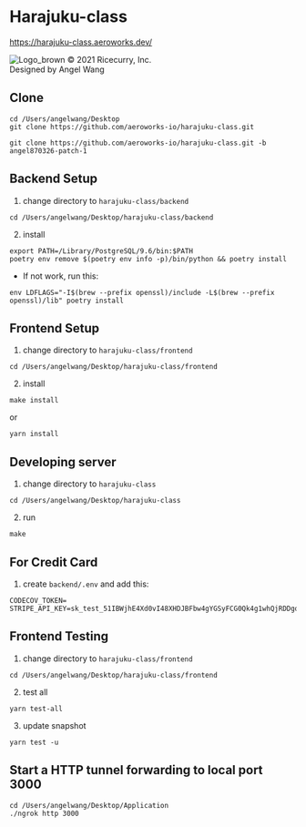 # Harajuku-class 
https://harajuku-class.aeroworks.dev/

![Logo_brown](https://user-images.githubusercontent.com/44830635/115964054-1f3fa500-a555-11eb-872e-3ae11b39db6f.png)
© 2021 Ricecurry, Inc.
<br/>
Designed by Angel Wang


## Clone
```
cd /Users/angelwang/Desktop
git clone https://github.com/aeroworks-io/harajuku-class.git
```
```
git clone https://github.com/aeroworks-io/harajuku-class.git -b angel870326-patch-1
```


## Backend Setup
1. change directory to ```harajuku-class/backend```
```
cd /Users/angelwang/Desktop/harajuku-class/backend
```
2. install

```
export PATH=/Library/PostgreSQL/9.6/bin:$PATH
poetry env remove $(poetry env info -p)/bin/python && poetry install
```

* If not work, run this:
```
env LDFLAGS="-I$(brew --prefix openssl)/include -L$(brew --prefix openssl)/lib" poetry install
```


## Frontend Setup
1. change directory to ```harajuku-class/frontend```
```
cd /Users/angelwang/Desktop/harajuku-class/frontend
```
2. install
```
make install
``` 
or 
```
yarn install
```


## Developing server
1. change directory to ```harajuku-class```
```
cd /Users/angelwang/Desktop/harajuku-class
```
2. run
```shell
make
```


## For Credit Card
1. create ```backend/.env``` and add this:
```
CODECOV_TOKEN=
STRIPE_API_KEY=sk_test_51IBWjhE4Xd0vI48XHDJBFbw4gYGSyFCG0Qk4g1whQjRDDgqWZRyoU2he7PVRDXhWL08lgSE2sJ3p3DhNsU3JrqFr003jIPRz43
```


## Frontend Testing
1. change directory to ```harajuku-class/frontend```
```
cd /Users/angelwang/Desktop/harajuku-class/frontend
```
2. test all
```
yarn test-all
```
3. update snapshot
```
yarn test -u
```


## Start a HTTP tunnel forwarding to local port 3000

```
cd /Users/angelwang/Desktop/Application
./ngrok http 3000
```


